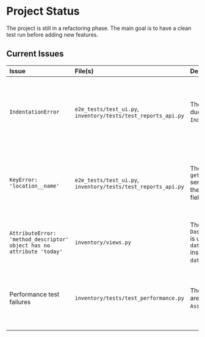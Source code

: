 
# Project Status

The project is still in a refactoring phase. The main goal is to have a clean test run before adding new features.

## Current Issues

| Issue | File(s) | Description | Attempts | Plan |
| :--- | :--- | :--- | :--- | :--- |
| `IndentationError` | `e2e_tests/test_ui.py`, `inventory/tests/test_reports_api.py` | The tests are failing due to an `IndentationError`. | I have tried to fix the indentation multiple times, but it seems I'm missing something. | I will carefully read the files and fix the indentation issues. |
| `KeyError: 'location__name'` | `e2e_tests/test_ui.py`, `inventory/tests/test_reports_api.py` | The `get_stock_value_report` service is not returning the `location__name` field. | I have tried to fix the service and the tests, but it seems I'm still using the wrong key. | I will fix the service to return the correct key and update the tests accordingly. |
| `AttributeError: 'method_descriptor' object has no attribute 'today'` | `inventory/views.py` | The `DashboardSummaryView` is using `datetime.date.today` instead of `datetime.date.today()`. | I have tried to fix this multiple times, but the error persists. | I will replace all occurrences of `datetime.date.today` with `datetime.date.today()`. |
| Performance test failures | `inventory/tests/test_performance.py` | The performance tests are failing with an `AssertionError`. | I have ignored these tests for now to focus on the functional issues. | I will keep ignoring them for now and will address them after the functional tests are passing. |
